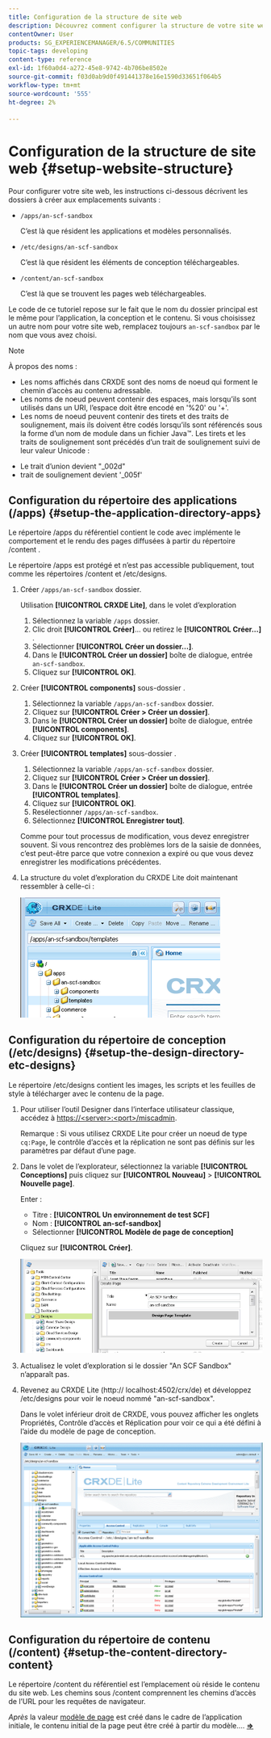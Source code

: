 ```yaml
---
title: Configuration de la structure de site web
description: Découvrez comment configurer la structure de votre site web, y compris les dossiers à créer.
contentOwner: User
products: SG_EXPERIENCEMANAGER/6.5/COMMUNITIES
topic-tags: developing
content-type: reference
exl-id: 1f60a0d4-a272-45e8-9742-4b706be8502e
source-git-commit: f03d0ab9d0f491441378e16e1590d33651f064b5
workflow-type: tm+mt
source-wordcount: '555'
ht-degree: 2%

---
```


# Configuration de la structure de site web {#setup-website-structure}

Pour configurer votre site web, les instructions ci-dessous décrivent les dossiers à créer aux emplacements suivants :

* `/apps/an-scf-sandbox`

  C’est là que résident les applications et modèles personnalisés.

* `/etc/designs/an-scf-sandbox`

  C’est là que résident les éléments de conception téléchargeables.

* `/content/an-scf-sandbox`

  C’est là que se trouvent les pages web téléchargeables.

Le code de ce tutoriel repose sur le fait que le nom du dossier principal est le même pour l’application, la conception et le contenu. Si vous choisissez un autre nom pour votre site web, remplacez toujours `an-scf-sandbox` par le nom que vous avez choisi.

>[!NOTE]
>
>À propos des noms :
>
>* Les noms affichés dans CRXDE sont des noms de noeud qui forment le chemin d’accès au contenu adressable.
>* Les noms de noeud peuvent contenir des espaces, mais lorsqu’ils sont utilisés dans un URI, l’espace doit être encodé en &#39;%20&#39; ou &#39;+&#39;.
>* Les noms de noeud peuvent contenir des tirets et des traits de soulignement, mais ils doivent être codés lorsqu’ils sont référencés sous la forme d’un nom de module dans un fichier Java™. Les tirets et les traits de soulignement sont précédés d’un trait de soulignement suivi de leur valeur Unicode :
>
* Le trait d’union devient &quot;_002d&quot;
* trait de soulignement devient &#39;_005f&#39;

## Configuration du répertoire des applications (/apps) {#setup-the-application-directory-apps}

Le répertoire /apps du référentiel contient le code avec implémente le comportement et le rendu des pages diffusées à partir du répertoire /content .

Le répertoire /apps est protégé et n’est pas accessible publiquement, tout comme les répertoires /content et /etc/designs.

1. Créer `/apps/an-scf-sandbox` dossier.

   Utilisation **[!UICONTROL CRXDE Lite]**, dans le volet d’exploration

   1. Sélectionnez la variable `/apps` dossier.
   1. Clic droit **[!UICONTROL Créer]**... ou retirez le **[!UICONTROL Créer...]** .
   1. Sélectionner **[!UICONTROL Créer un dossier...]**.
   1. Dans le **[!UICONTROL Créer un dossier]** boîte de dialogue, entrée `an-scf-sandbox`.
   1. Cliquez sur **[!UICONTROL OK]**.

1. Créer **[!UICONTROL components]** sous-dossier .

   1. Sélectionnez la variable `/apps/an-scf-sandbox` dossier.
   1. Cliquez sur **[!UICONTROL Créer > Créer un dossier]**.
   1. Dans le **[!UICONTROL Créer un dossier]** boîte de dialogue, entrée **[!UICONTROL components]**.
   1. Cliquez sur **[!UICONTROL OK]**.

1. Créer **[!UICONTROL templates]** sous-dossier .

   1. Sélectionnez la variable `/apps/an-scf-sandbox` dossier.
   1. Cliquez sur **[!UICONTROL Créer > Créer un dossier]**.
   1. Dans le **[!UICONTROL Créer un dossier]** boîte de dialogue, entrée **[!UICONTROL templates]**.
   1. Cliquez sur **[!UICONTROL OK]**.
   1. Resélectionner `/apps/an-scf-sandbox`.
   1. Sélectionnez **[!UICONTROL Enregistrer tout]**.

   Comme pour tout processus de modification, vous devez enregistrer souvent. Si vous rencontrez des problèmes lors de la saisie de données, c’est peut-être parce que votre connexion a expiré ou que vous devez enregistrer les modifications précédentes.

1. La structure du volet d’exploration du CRXDE Lite doit maintenant ressembler à celle-ci :

   ![crxde-template](assets/crxde-template.png)

## Configuration du répertoire de conception (/etc/designs) {#setup-the-design-directory-etc-designs}

Le répertoire /etc/designs contient les images, les scripts et les feuilles de style à télécharger avec le contenu de la page.

1. Pour utiliser l’outil Designer dans l’interface utilisateur classique, accédez à [https://&lt;server>:&lt;port>/miscadmin](http://localhost:4502/miscadmin).

   Remarque : Si vous utilisez CRXDE Lite pour créer un noeud de type `cq:Page`, le contrôle d’accès et la réplication ne sont pas définis sur les paramètres par défaut d’une page.

1. Dans le volet de l’explorateur, sélectionnez la variable **[!UICONTROL Conceptions]** puis cliquez sur **[!UICONTROL Nouveau]** > **[!UICONTROL Nouvelle page]**.

   Enter :

   * Titre : **[!UICONTROL Un environnement de test SCF]**
   * Nom : **[!UICONTROL an-scf-sandbox]**
   * Sélectionner **[!UICONTROL Modèle de page de conception]**

   Cliquez sur **[!UICONTROL Créer]**.

   ![design-template](assets/design-template.png)

1. Actualisez le volet d’exploration si le dossier &quot;An SCF Sandbox&quot; n’apparaît pas.

1. Revenez au CRXDE Lite (http:// localhost:4502/crx/de) et développez /etc/designs pour voir le noeud nommé &quot;an-scf-sandbox&quot;.

   Dans le volet inférieur droit de CRXDE, vous pouvez afficher les onglets Propriétés, Contrôle d’accès et Réplication pour voir ce qui a été défini à l’aide du modèle de page de conception.

   ![crxde-configure-template](assets/crxde-configure-template.png)

## Configuration du répertoire de contenu (/content) {#setup-the-content-directory-content}

Le répertoire /content du référentiel est l’emplacement où réside le contenu du site web. Les chemins sous /content comprennent les chemins d’accès de l’URL pour les requêtes de navigateur.

*Après* la valeur [modèle de page](initial-app.md#createthepagetemplate) est créé dans le cadre de l’application initiale, le contenu initial de la page peut être créé à partir du modèle.... [**⇒**](initial-app.md)
